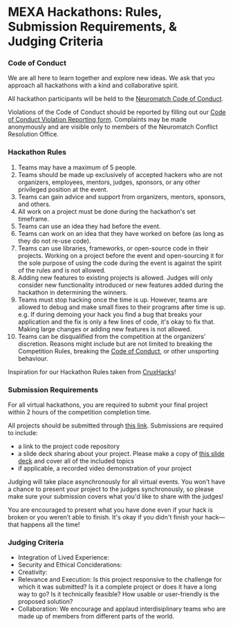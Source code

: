 # MEXA Hackathons: Rules, Submission Requirements, & Judging Criteria 


### Code of Conduct 
We are all here to learn together and explore new ideas. We ask that you approach all hackathons with a kind and collaborative spirit. 

All hackathon participants will be held to the [Neuromatch Code of Conduct](https://github.com/NeuromatchAcademy/precourse/blob/main/CODE_OF_CONDUCT.md).  

Violations of the Code of Conduct should be reported by filling out our [Code of Conduct Violation Reporting form](https://airtable.com/shrezDSthWPlJ4Rpy). Complaints may be made anonymously and are visible only to members of the Neuromatch Conflict Resolution Office.

### Hackathon Rules 
1. Teams may have a maximum of 5 people.
2. Teams should be made up exclusively of accepted hackers who are not organizers, employees, mentors, judges, sponsors, or any other privileged position at the event.
3. Teams can gain advice and support from organizers, mentors, sponsors, and others.
4. All work on a project must be done during the hackathon's set timeframe.
5. Teams can use an idea they had before the event.
6. Teams can work on an idea that they have worked on before (as long as they do not re-use code).
7. Teams can use libraries, frameworks, or open-source code in their projects. Working on a project before the event and open-sourcing it for the sole purpose of using the code during the event is against the spirit of the rules and is not allowed.
8. Adding new features to existing projects is allowed. Judges will only consider new functionality introduced or new features added during the hackathon in determining the winners.
9. Teams must stop hacking once the time is up. However, teams are allowed to debug and make small fixes to their programs after time is up. e.g. If during demoing your hack you find a bug that breaks your application and the fix is only a few lines of code, it's okay to fix that. Making large changes or adding new features is not allowed.
10. Teams can be disqualified from the competition at the organizers' discretion. Reasons might include but are not limited to breaking the Competition Rules, breaking the [Code of Conduct](https://github.com/NeuromatchAcademy/precourse/blob/main/CODE_OF_CONDUCT.md), or other unsporting behaviour.

Inspiration for our Hackathon Rules taken from [CruxHacks](https://github.com/CruzHacks/hackathon-rules/blob/master/Rules.md)! 

### Submission Requirements
For all virtual hackathons, you are required to submit your final project within 2 hours of the competition completion time. 

All projects should be submitted through [this link](). Submissions are required to include: 
* a link to the project code repository
* a slide deck sharing about your project. Please make a copy of [this slide deck]() and cover all of the included topics 
* if applicable, a recorded video demonstration of your project 

Judging will take place asynchronously for all virtual events. You won't have a chance to present your project to the judges synchronously, so please make sure your submission covers what you'd like to share with the judges!  

You are encouraged to present what you have done even if your hack is broken or you weren’t able to finish. It's okay if you didn't finish your hack—that happens all the time!

### Judging Criteria 

* Integration of Lived Experience: 
* Security and Ethical Conciderations:
* Creativity: 
* Relevance and Execution: Is this project responsive to the challenge for which it was submitted? Is it a complete project or does it have a long way to go? Is it technically feasible? How usable or user-friendly is the proposed solution?
* Collaboration: We encourage and applaud interdisiplinary teams who are made up of members from different parts of the world.   
